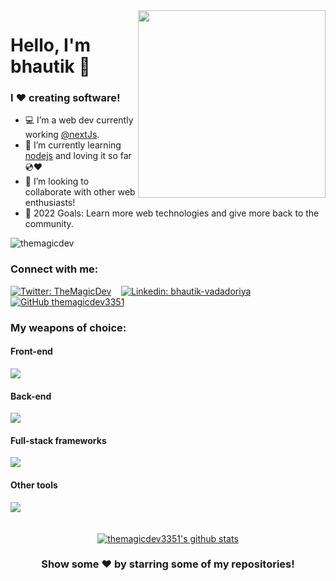
<img src='https://user-images.githubusercontent.com/107703448/206423118-9b0c0459-d818-4355-8515-81dbbf620015.jpg' width="300px" align="right"/> 

# Hello, I'm bhautik 👋

### I ❤️ creating software!
- 💻 I’m a web dev currently working [@nextJs](https://nextjs.org/).
- 📖 I’m currently learning [nodejs](https://nodejs.org/) and loving it so far 💿❤️
- 🤝 I’m looking to collaborate with other web enthusiasts!
- 🎯 2022 Goals: Learn more web technologies and give more back to the community.

<p align="left"> <img src="https://komarev.com/ghpvc/?username=themagicdev3351&label=Views&color=blue&style=flat&label=Profile+views" alt="themagicdev" /> </p>

### Connect with me:

[![Twitter: TheMagicDev](https://img.shields.io/twitter/follow/TheMagicDev?style=social)][twitter]&nbsp;&nbsp;&nbsp;
[![Linkedin: bhautik-vadadoriya](https://img.shields.io/badge/bhautik-vadadoriya-blue?style=flat&logo=Linkedin&logoColor=white&link=https://www.linkedin.com/in/arpitdalal/)][linkedin]&nbsp;&nbsp;&nbsp;
[![GitHub themagicdev3351](https://img.shields.io/github/followers/themagicdev3351?label=follow&style=social)][github]&nbsp;&nbsp;&nbsp; 

### My weapons of choice:

#### Front-end
<img src="https://skillicons.dev/icons?i=html,css,js,react,gatsby,bootstrap,materialui" />

#### Back-end
<img src="https://skillicons.dev/icons?i=php,nodejs,express,mongodb" />

#### Full-stack frameworks
<img src="https://skillicons.dev/icons?i=remix,nextjs,wordpress" />

#### Other tools
<img src="https://skillicons.dev/icons?i=git,linux,vscode,bash" />

<br />
<br />
<br />

<div align="center">
 
<a href="https://github.com/themagicdev3351">
 <img src="https://github-readme-stats.vercel.app/api?username=themagicdev3351&show_icons=true&theme=dark&line_height=27" alt="themagicdev3351's github stats"/>
</a>

### Show some ❤️ by starring some of my repositories!

</div>

[draf]: https://themagicdev3351.netlify.app
[website]: https://themagicdev3351.dev?utm_source="github"&utm_medium="social-media"
[twitter]: https://twitter.com/TheMagicDev
[linkedin]: https://www.linkedin.com/in/bhautik-vadadoriya/
[github]: https://www.github.com/themagicdev3351

